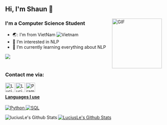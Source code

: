 ## Hi, I'm Shaun 👋

<img align="right" alt="GIF" height="160px" src="https://media.giphy.com/media/du3J3cXyzhj75IOgvA/giphy.gif" />

### I'm a Computer Science Student
- 🌏: I'm from VietNam ![Vietnam](https://raw.githubusercontent.com/stevenrskelton/flag-icon/master/png/16/country-4x3/vn.png "Vietnam")
- 👀 I’m interested in NLP
- 🌱 I’m currently learning everything about NLP

<div align = "left">
  <img align="center" src= "https://github-profile-trophy.vercel.app/?username=shaun-le&theme=dracula&rank=S,AAA,AA,B,C,A&margin-w=10" />
</div>
</br>

### Contact me via:

<a href="mailto:lehuuloi.cs@gmail.com" target="blank">
<img align="left" alt="LuciusLe's Gmail" width="30px" src="https://www.vectorlogo.zone/logos/gmail/gmail-icon.svg" />
<a href="https://www.facebook.com/profile.php?id=61555862920428" target="blank">
<img align="left" alt="LuciusLe's Facebook" width="30px" src="https://www.vectorlogo.zone/logos/facebook/facebook-icon.svg" />
<a href="https://www.instagram.com/lehuuloi16042002/" target="blank">
<img align="left" alt="Pramod's Instagram" width="30px" src="https://www.vectorlogo.zone/logos/instagram/instagram-icon.svg" />
<br/>
  
#### Languages I use
![Python](https://img.shields.io/badge/-Python-000000?style=flat&logo=python)
![SQL](https://img.shields.io/badge/-SQL-000000?style=flat&logo=postgresql)

<p align="center">
<img align="left" src="https://github-readme-stats.vercel.app/api?username=shaun-le&&show_icons=true&title_color=fff&icon_color=79ff97&text_color=9f9f9f&bg_color=151515" alt="luciusLe's Github Stats">
</p>
<p align="left">
<img align="center" src="https://github-readme-stats.vercel.app/api/top-langs/?username=shaun-le&theme=react&line_height=40&hide=python/>" alt="LuciusLe's Github Stats">
</p>  
